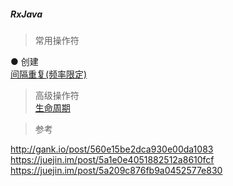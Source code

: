 ##### RxJava

> 常用操作符  

● 创建  
[间隔重复(频率限定)](create/interval.md)  

> 高级操作符  
[生命周期](lifecycle/Lifecycle.md)  
  



> 参考  

http://gank.io/post/560e15be2dca930e00da1083  
https://juejin.im/post/5a1e0e4051882512a8610fcf  
https://juejin.im/post/5a209c876fb9a0452577e830  
  

